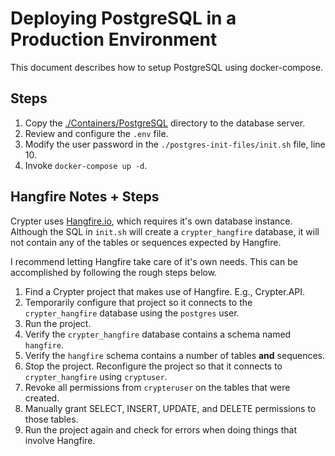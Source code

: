 # Deploying PostgreSQL in a Production Environment

This document describes how to setup PostgreSQL using docker-compose.

## Steps

1. Copy the [./Containers/PostgreSQL](../../../Containers/PostgreSQL) directory to the database server.
2. Review and configure the `.env` file.
3. Modify the user password in the `./postgres-init-files/init.sh` file, line 10.
4. Invoke `docker-compose up -d`.

## Hangfire Notes + Steps

Crypter uses [Hangfire.io](https://www.hangfire.io/), which requires it's own database instance.
Although the SQL in `init.sh` will create a `crypter_hangfire` database, it will not contain any of the tables or sequences expected by Hangfire.

I recommend letting Hangfire take care of it's own needs.
This can be accomplished by following the rough steps below.

1. Find a Crypter project that makes use of Hangfire. E.g., Crypter.API.
2. Temporarily configure that project so it connects to the `crypter_hangfire` database using the `postgres` user.
3. Run the project.
4. Verify the `crypter_hangfire` database contains a schema named `hangfire`.
5. Verify the `hangfire` schema contains a number of tables **and** sequences.
6. Stop the project. Reconfigure the project so that it connects to `crypter_hangfire` using `cryptuser`.
7. Revoke all permissions from `crypteruser` on the tables that were created.
8. Manually grant SELECT, INSERT, UPDATE, and DELETE permissions  to those tables.
9. Run the project again and check for errors when doing things that involve Hangfire.

